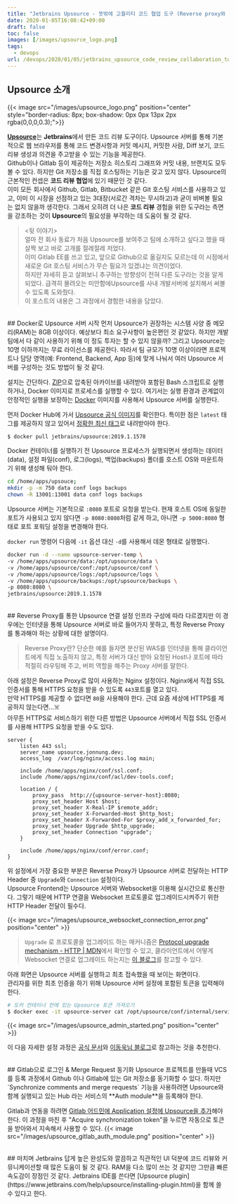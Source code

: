 ```yaml
---
title: "Jetbrains Upsource - 뜻밖에 고퀄리티 코드 협업 도구 (Reverse proxy와 함께 Docker로 설치하기)"
date: 2020-01-05T16:08:42+09:00
draft: false
toc: false
images: [/images/upsource_logo.png]
tags:
  - devops
url: /devops/2020/01/05/jetbrains_upsource_code_review_collaboration_tool/
---
```


## Upsource 소개
{{< image src="/images/upsource_logo.png" position="center" style="border-radius: 8px; box-shadow: 0px 0px 13px 2px rgba(0,0,0,0.3);">}}

[**Upsource**](https://www.jetbrains.com/ko-kr/upsource/)는 **Jetbrains**에서 만든 코드 리뷰 도구이다. Upsource 서버를 통해 기본적으로 웹 브라우저를 통해 코드 변경사항과 커밋 메시지, 커밋한 사람, Diff 보기, 코드 리뷰 생성과 의견을 주고받을 수 있는 기능을 제공한다.  
Github이나 Gitlab 등이 제공하는 저장소 히스토리 그래프와 커밋 내용, 브랜치도 모두 볼 수 있다. 하지만 Git 저장소를 직접 호스팅하는 기능은 갖고 있지 않다. Upsource의 근본적인 컨셉은 **코드 리뷰 협업**에 있기 때문인 것 같다.  
이미 모든 회사에서 Github, Gitlab, Bitbucket 같은 Git 호스팅 서비스를 사용하고 있고, 이미 이 시장을 선점하고 있는 3대장(서로간 격차는 무시하고)과 굳이 비벼볼 필요는 없지 않을까 생각한다. 그래서 오히려  더 나은 **코드 리뷰** 경험을 위한 도구라는 측면을 강조하는 것이 **Upsource**의 필요성을 부각하는 데 도움이 될 것 같다.  

> <뒷 이야기>  
> 얼마 전 회사 동료가 처음 Upsource를 보여주고 팀에 소개하고 싶다고 했을 때 살짝 보고 바로 고개를 절레절레 저었다.  
> 이미 Gitlab EE를 쓰고 있고, 앞으로 Github으로 옮길지도 모르는데 이 시점에서 새로운 Git 호스팅 서비스가 무슨 필요가 있겠냐는 의견이었다.   
> 하지만 자세히 듣고 살펴보니 추구하는 방향성이 전혀 다른 도구라는 것을 알게 되었다. 급격히 몰려오는 미안함에Upsource를 사내 개발서버에 설치해서 써볼 수 있도록 도와줬다.  
> 이 포스트의 내용은 그 과정에서 경험한 내용을 담았다.  

<br/>
## Docker로 Upsource 서버 시작
먼저 Upsource가 권장하는 시스템 사양 중 메모리(RAM)는 8GB 이상이다. 예상보다 최소 요구사항이 높은편인 것 같았다. 하지만 개발팀에서 다 같이 사용하기 위해 이 정도 투자는 할 수 있지 않을까?  
그리고 Upsource는 10명 이하까지는 무료 라이선스를 제공한다. 따라서 팀 규모가 10명 이상이라면 프로젝트나 담당 영역(예: Frontend, Backend, App 등)에 맞게 나눠서 여러 Upsource 서버를 구성하는 것도 방법이 될 것 같다.

설치는 간단하다. [ZIP](https://www.jetbrains.com/help/upsource/zip-installation.html)으로 압축된 아카이브를 내려받아 포함된 Bash 스크립트로 실행하거나, Docker 이미지로 프로세스를 실행할 수 있다. 
여기서는 실행 환경과 관계없이 안정적인 실행을 보장하는 [Docker](https://www.jetbrains.com/help/upsource/docker-installation.html) 이미지를 사용해서 Upsource 서버를 실행한다.

먼저 Docker Hub에 가서 [Upsource 공식 이미지](https://hub.docker.com/r/jetbrains/upsource/)를 확인한다. 특이한 점은 `latest` 태그를 제공하지 않고 있어서 [정확한 최신 태그](https://hub.docker.com/r/jetbrains/upsource/tags)로 내려받아야 한다. 

```bash
$ docker pull jetbrains/upsource:2019.1.1578
```

Docker 컨테이너를 실행하기 전 Upsource 프로세스가 실행되면서 생성하는 데이터(data), 설정 파일(conf), 로그(logs), 백업(backups) 폴더를 호스트 OS와 마운트하기 위해 생성해 둬야 한다.

```bash
cd /home/apps/upsouce;
mkdir -p -m 750 data conf logs backups
chown -R 13001:13001 data conf logs backups
```

Upsource 서버는 기본적으로 `:8080` 포트로 요청을 받는다. 현재 호스트 OS에 동일한 포트가 사용되고 있지 않다면 `-p 8080:8080`처럼 같게 하고, 아니면 `-p 5000:8080` 형태로 포트 포워딩 설정을 변경해야 한다. 

`docker run` 명령어 다음에 `-it` 옵션 대신 `-d`를 사용해서 데몬 형태로 실행했다.
```bash
docker run -d --name upsource-server-temp \
-v /home/apps/upsource/data:/opt/upsource/data \
-v /home/apps/upsource/conf:/opt/upsource/conf \
-v /home/apps/upsource/logs:/opt/upsource/logs \
-v /home/apps/upsource/backups:/opt/upsource/backups \
-p 8080:8080 \
jetbrains/upsource:2019.1.1578
```

<br/>
## Reverse Proxy를 통한 Upsource 연결 설정
인프라 구성에 따라 다르겠지만 이 경우에는 인터넷을 통해 Upsource 서버로 바로 들어가지 못하고, 특정 Reverse Proxy를 통과해야 하는 상황에 대한 설명이다.

> Reverse Proxy란? 단순한 예를 들자면 분산된 WAS를 인터넷을 통해 클라이언트에게 직접 노출하지 않고, 특정 서버가 대신 받아 요청된 Host나 포트에 따라 적절히 라우팅해 주고, 버퍼 역할을 해주는 Proxy 서버를 말한다.   

아래 설정은 Reverse Proxy로 많이 사용하는 Nginx 설정이다. Nginx에서 직접 SSL 인증서를 통해 HTTPS 요청을 받을 수 있도록 `443`포트를 열고 있다.  
만약 HTTPS를 제공할 수 없다면 `80`을 사용해야 한다. 근데 요즘 세상에 HTTPS를 제공하지 않는다면...☠️  
아무튼 HTTPS로 서비스하기 위한 다른 방법은 Upsource 서버에서 직접 SSL 인증서를 사용해 HTTPS 요청을 받을 수도 있다.  

```
server {
    listen 443 ssl;
    server_name upsource.jonnung.dev;
    access_log  /var/log/nginx/access.log main;

    include /home/apps/nginx/conf/ssl.conf;
    include /home/apps/nginx/conf/acl/dev-tools.conf;

    location / {
        proxy_pass  http://{upsource-server-host}:8080;
        proxy_set_header Host $host;
        proxy_set_header X-Real-IP $remote_addr;
        proxy_set_header X-Forwarded-Host $http_host;
        proxy_set_header X-Forwarded-For $proxy_add_x_forwarded_for;
        proxy_set_header Upgrade $http_upgrade;
        proxy_set_header Connection "upgrade";
    }

    include /home/apps/nginx/conf/error.conf;
}
```

위 설정에서 가장 중요한 부분은 Reverse Proxy가 Upsource 서버로 전달하는 HTTP Header 중 `Upgrade`와 `Connection` 설정이다.  
Upsource Frontend는 Upsource 서버와 Websocket을 이용해 실시간으로 통신한다. 그렇기 때문에 HTTP 연결을 Websocket 프로토콜로 업그레이드시켜주기 위한 HTTP Header 전달이 필수다.

{{< image src="/images/upsource_websocket_connection_error.png" position="center" >}}

> `Upgrade` 로 프로토콜을 업그레이드 하는 매커니즘은 [Protocol upgrade mechanism - HTTP | MDN](https://developer.mozilla.org/ko/docs/Web/HTTP/Protocol_upgrade_mechanism)에서 확인할 수 있고, 클라이언트에서 어떻게 Websocket 연결로 업그레이드 하는지는 [이 블로그](https://engineering.huiseoul.com/%EC%9E%90%EB%B0%94%EC%8A%A4%ED%81%AC%EB%A6%BD%ED%8A%B8%EB%8A%94-%EC%96%B4%EB%96%BB%EA%B2%8C-%EC%9E%91%EB%8F%99%ED%95%98%EB%8A%94%EA%B0%80-%EC%9B%B9%EC%86%8C%EC%BC%93-%EB%B0%8F-http-2-sse-1ccde9f9dc51)를 참고할 수 있다.  

아래 화면은 Upsource 서버를 실행하고 최초 접속했을 때 보이는 화면이다.  
관리자를 위한 최초 인증을 하기 위해 Upsource 서버 설정에 포함된 토큰을 입력해야 한다.  
```bash
# 도커 컨테이너 안에 있는 Upsource 토큰 가져오기
$ docker exec -it upsource-server cat /opt/upsource/conf/internal/services/configurationWizard/wizard_token.txt
```

{{< image src="/images/upsource_admin_started.png" position="center" >}}

이 다음 자세한 설정 과정은 [공식 문서](https://www.jetbrains.com/help/upsource/getting-started.html)와 [이동욱님 블로그](https://jojoldu.tistory.com/256)로 참고하는 것을 추천한다.

<br/>
## Gitlab으로 로그인 & Merge Request 동기화
Upsource 프로젝트를 만들때 VCS를 등록 과정에서 Github 이나 Gitlab에 있는 Git 저장소를 동기화할 수 있다.
하지만 `Synchronize comments and merge requests` 기능을 사용하려면 Upsource와 함께 실행되고 있는 Hub 라는 서비스의 **Auth module**을 등록해야 한다. 

Gitlab과 연동을 하려면 [Gitlab 어드민에 Application 설정에 Upsource을 추가](https://www.jetbrains.com/help/hub/2019.1/gitlab-auth-module.html)해야 한다. 
이 과정을 마친 후 "Acquire synchronization token"을 누르면 자동으로 토큰을 받아와서 지속해서 사용할 수 있다.
{{< image src="/images/upsource_gitlab_auth_module.png" position="center" >}}

<br/>
## 마치며
Jetbrains 답게 높은 완성도와 깔끔하고 직관적인 UI 덕분에 코드 리뷰와 커뮤니케이션할 때 많은 도움이 될 것 같다. RAM을 다소 많이 쓰는 것 같지만 그만큼 빠른 속도감이 장점인 것 같다.  
Jetbrains IDE를 쓴다면 [Upsource plugin](https://www.jetbrains.com/help/upsource/installing-plugin.html)을 함께 쓸 수 있다고 한다.  
